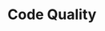 <div id="title">

# Code Quality

</div>

<div id="body">

<include src="introduction/embedContainer-inParent.md" boilerplate/>
<include src="maximiseReadability/embedContainer-inParent.md" boilerplate />
<include src="followStandard/embedContainer-inParent.md" boilerplate/>
<include src="nameWell/embedContainer-inParent.md" boilerplate/>
<include src="avoidShortcuts/embedContainer-inParent.md" boilerplate/>
<include src="commentMinimally/embedContainer-inParent.md" boilerplate/>

</panel>

</div>

<div id="extras">
</div>